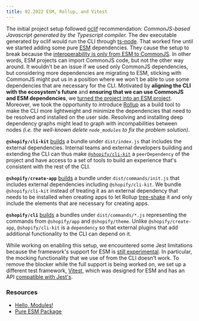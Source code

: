 ```yaml
---
title: 02.2022 ESM, Rollup, and Vitest
---
```


The initial project setup followed [oclif](https://github.com/oclif/oclif) recommendation:
*CommonJS-based Javascript generated by the Typescript compiler.*
The dev executable generated by oclif would run the CLI through [ts-node](https://github.com/TypeStrong/ts-node).
That worked fine until we started adding some pure [ESM](https://hacks.mozilla.org/2018/03/es-modules-a-cartoon-deep-dive/) dependencies.
They cause the setup to break because the [interoperability is only from ESM to CommonJS](https://nodejs.org/api/esm.html#interoperability-with-commonjs).
In other words, ESM projects can import CommonJS code, but not the other way around.
It wouldn't be an issue if we used only CommonJS dependencies,
but considering more dependencies are migrating to ESM,
sticking with CommonJS might put us in a position where we won't be able to use some dependencies that are necessary for the CLI.
Motivated by **aligning the CLI with the ecosystem's future** and **ensuring that we can use CommonJS and ESM dependencies**,
we [turned the project into an ESM project](https://github.com/Shopify/shopify-cli-next/pull/16).
Moreover, we took the opportunity to introduce [Rollup](https://rollupjs.org/guide/en/) as a build tool to make the CLI more lightweight and minimize the dependencies that need to be resolved and installed on the user side.
Resolving and installing deep dependency graphs might lead to graph with incompabilities between nodes *(i.e. the well-known delete `node_modules` to fix the problem solution)*.

**`@shopify/cli-kit`** [builds](https://github.com/Shopify/shopify-cli-next/pull/16/files#diff-2f784764604720e8134392c8d17d6a3f1097255ce2243fc1c5ef16cf9f39452a) a bundle under `dist/index.js` that includes the external dependencies. Internal teams and external developers building and extending the CLI can thus make [`@shopify/cli-kit`](/kit/introduction) a `peerDependency` of the project and have access to a set of tools to build an experience that's consistent with the rest of the CLI.

**`@shopify/create-app`** [builds](https://github.com/Shopify/shopify-cli-next/pull/16/files#diff-849e531f8f8d0a646bee358c606d2f9c674231ea6dcba6232b9a1946bbbe4754) a bundle under `dist/commands/init.js` that includes external dependencies including `@shopify/cli-kit`. We bundle `@shopify/cli-kit` instead of treating it as an external dependency that needs to be installed when creating apps to let Rollup [tree-shake](https://rollupjs.org/guide/en/#tree-shaking) it and only include the elements that are necessary for creating apps.

**`@shopify/cli`** [builds](https://github.com/Shopify/shopify-cli-next/pull/16/files#diff-15aa6fca366d53af665e12ea56de980a410691fca346464ad75fbd4264465113) a bundles under `dist/commands/*.js` representing the commands from `@shopify/app` and `@shopify/theme`. Unlike `@shopify/create-app`, `@shopify/cli-kit` is a `dependency` so that external plugins that add additional functionality to the CLI can depend on it.

While working on enabling this setup, we encountered some Jest limitations because the framework's support for ESM is [still experimental](https://github.com/facebook/jest/issues/9430). In particular, the mocking functionality that we use of from the CLI doesn't work.
To remove the blocker while the full support is being worked on,
we set up a different test framework,
[Vitest](https://vitest.dev/),
which was designed for ESM and has an API [compatible with Jest's](https://vitest.dev/guide/features.html#chai-and-jest-expect-compatibility).


### Resources

- [Hello, Modules!](https://blog.sindresorhus.com/hello-modules-d1010b4e777b)
- [Pure ESM Package](https://gist.github.com/sindresorhus/a39789f98801d908bbc7ff3ecc99d99c)

